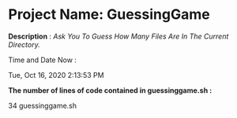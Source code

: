 # Project Name: GuessingGame

**Description** : *Ask You To Guess How Many Files Are In The Current Directory.*

Time and Date Now :

Tue, Oct 16, 2020  2:13:53 PM

**The number of lines of code contained in guessinggame.sh :**

34 guessinggame.sh

